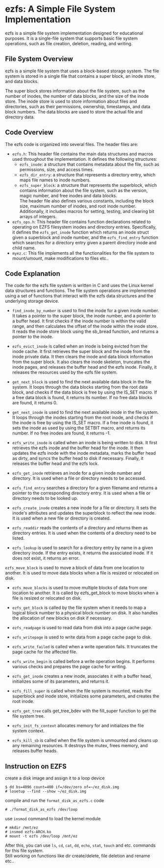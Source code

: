 # ezfs: A Simple File System Implementation

ezfs is a simple file system implementation designed for educational purposes. It is a single-file system that supports basic file system operations, such as file creation, deletion, reading, and writing.

## File System Overview

ezfs is a simple file system that uses a block-based storage system. The file system is stored in a single file that contains a super block, an inode store, and data blocks.

The super block stores information about the file system, such as the number of inodes, the number of data blocks, and the size of the inode store. The inode store is used to store information about files and directories, such as their permissions, ownership, timestamps, and data block numbers. The data blocks are used to store the actual file and directory data.

## Code Overview

The ezfs code is organized into several files. The header files are:
- `ezfs.h`: This header file contains the main data structures and macros used throughout the implementation. It defines the following structures:
  - `ezfs_inode`: a structure that contains metadata about the file, such as permissions, size, and access times.
  - `ezfs_dir_entry`: a structure that represents a directory entry, which maps file names to inode numbers.
  - `ezfs_super_block`: a structure that represents the superblock, which contains information about the file system, such as the version, magic number, and free inodes and data blocks.  
  The header file also defines various constants, including the block size, maximum number of inodes, and root inode number. Additionally, it includes macros for setting, testing, and clearing bit arrays of integers.
- `ezfs_ops.h`: This header file contains function declarations related to operating on EZFS filesystem inodes and directory entries. Specifically, it defines the `ezfs_get_inode` function which returns an inode struct given a superblock and inode number, and the `ezfs_find_entry` function which searches for a directory entry given a parent directory inode and child name.
- `myez.c`: This file implements all the functionalities for the file system to mount/umount, make modifications to files etc..

## Code Explanation

The code for the ezfs file system is written in C and uses the Linux kernel data structures and functions. The file system operations are implemented using a set of functions that interact with the ezfs data structures and the underlying storage device.

- `find_inode_by_number` is used to find the inode for a given inode number. It takes a pointer to the super block, the inode number, and a pointer to a buffer head. It first checks if the inode number is within the valid range, and then calculates the offset of the inode within the inode store. It reads the inode store block using the sb_bread function, and returns a pointer to the inode.

- `ezfs_evict_inode` is called when an inode is being evicted from the inode cache. It first retrieves the super block and the inode from the inode private data. It then clears the inode and data block information from the super block. It also clears the inode skeleton, truncates the inode pages, and releases the buffer head and the ezfs inode. Finally, it releases the resources used by the ezfs file system.

- `get_next_block` is used to find the next available data block in the file system. It loops through the data blocks starting from the root data block, and checks if the data block is free by using the IS_SET macro. If a free data block is found, it returns its number. If no free data blocks are found, it returns 0.

- `get_next_inode` is used to find the next available inode in the file system. It loops through the inodes starting from the root inode, and checks if the inode is free by using the IS_SET macro. If a free inode is found, it sets the inode as used by using the SETBIT macro, and returns its number. If no free inodes are found, it returns -1.

- `ezfs_write_inode` is called when an inode is being written to disk. It first retrieves the ezfs inode and the buffer head for the inode. It then updates the ezfs inode with the inode metadata, marks the buffer head as dirty, and syncs the buffer head to disk if necessary. Finally, it releases the buffer head and the ezfs lock.

- `ezfs_get_inode` retrieves an inode for a given inode number and directory. It is used when a file or directory needs to be accessed.

- `ezfs_find_entry` searches a directory for a given filename and returns a pointer to the corresponding directory entry. It is used when a file or directory needs to be looked up.

- `ezfs_create_inode` creates a new inode for a file or directory. It sets the inode's attributes and updates the superblock to reflect the new inode. It is used when a new file or directory is created.

- `ezfs_readdir` reads the contents of a directory and returns them as directory entries. It is used when the contents of a directory need to be listed.

- `ezfs_lookup` is used to search for a directory entry by name in a given directory inode. If the entry exists, it returns the associated inode. If it does not exist, it returns an error.

`ezfs_move_block` is used to move a block of data from one location to another. It is used to move data blocks when a file is resized or relocated on disk.

- `ezfs_move_blocks` is used to move multiple blocks of data from one location to another. It is called by ezfs_get_block to move blocks when a file is resized or relocated on disk.

- `ezfs_get_block` is called by the file system when it needs to map a logical block number to a physical block number on disk. It also handles the allocation of new blocks on disk if necessary.

- `ezfs_readpage` is used to read data from disk into a page cache page.

- `ezfs_writepage` is used to write data from a page cache page to disk.

- `ezfs_write_failed` is called when a write operation fails. It truncates the page cache for the affected file.

- `ezfs_write_begin` is called before a write operation begins. It performs various checks and prepares the page cache for writing.

- `ezfs_get_inode` creates a new inode, associates it with a buffer head, initializes some of its parameters, and returns it.

- `ezfs_fill_super` is called when the file system is mounted, reads the superblock and inode store, initializes some parameters, and creates the root inode.

- `ezfs_get_tree` calls get_tree_bdev with the fill_super function to get the file system tree.

- `ezfs_init_fs_context` allocates memory for and initializes the file system context.

- `ezfs_kill_sb` is called when the file system is unmounted and cleans up any remaining resources. It destroys the mutex, frees memory, and releases buffer heads.

## Instruction on EZFS
create a disk image and assign it to a loop device
```
$ dd bs=4096 count=400 if=/dev/zero of=~/ez_disk.img
# losetup --find --show ~/ez_disk.img
```
compile and run the `format_disk_as_ezfs.c` code
```
# ./format_disk_as_ezfs /dev/loop
```
use `insmod` command to load the kernel module
```
# mkdir /mnt/ez
# insmod ezfs-ARCH.ko
# mount -t ezfs /dev/loop /mnt/ez
```
After this, you can use `ls`, `cd`, `cat`, `dd`, `echo`, `stat`, `touch` and etc. commands for this file system.  
Still working on functions like dir create/delete, file deletion and rename etc..
